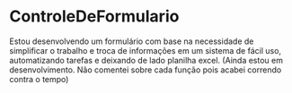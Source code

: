 # ControleDeFormulario
Estou desenvolvendo um formulário com base na  necessidade de simplificar o trabalho e troca de informações em um sistema de fácil uso, automatizando tarefas e deixando de lado planilha excel. (Ainda estou em desenvolvimento. Não comentei sobre cada função pois acabei correndo contra o tempo)  
